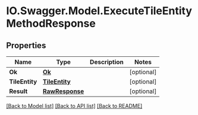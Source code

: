 # IO.Swagger.Model.ExecuteTileEntityMethodResponse
## Properties

Name | Type | Description | Notes
------------ | ------------- | ------------- | -------------
**Ok** | [**Ok**](Ok.md) |  | [optional] 
**TileEntity** | [**TileEntity**](TileEntity.md) |  | [optional] 
**Result** | [**RawResponse**](RawResponse.md) |  | [optional] 

[[Back to Model list]](../README.md#documentation-for-models) [[Back to API list]](../README.md#documentation-for-api-endpoints) [[Back to README]](../README.md)

